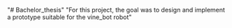 "# Bachelor_thesis" 
"For this project, the goal was to design and implement a prototype suitable for the vine_bot robot"